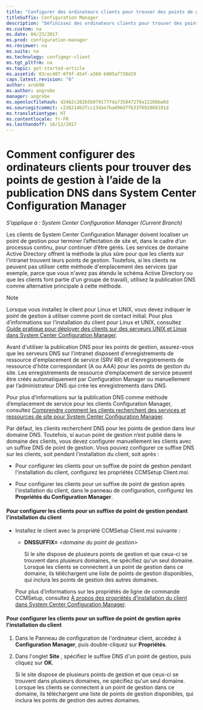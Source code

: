 ```yaml
---
title: "Configurer des ordinateurs clients pour trouver des points de gestion à l’aide de la publication DNS"
titleSuffix: Configuration Manager
description: "Définissez des ordinateurs clients pour trouver des points de gestion à l’aide de la publication DNS dans System Center Configuration Manager."
ms.custom: na
ms.date: 04/23/2017
ms.prod: configuration-manager
ms.reviewer: na
ms.suite: na
ms.technology: configmgr-client
ms.tgt_pltfrm: na
ms.topic: get-started-article
ms.assetid: 03cec407-0f9f-454f-a360-b005af738d29
caps.latest.revision: "6"
author: arob98
ms.author: angrobe
manager: angrobe
ms.openlocfilehash: d2462c282b5b979177fda735847279a12208ba6d
ms.sourcegitcommit: c236214b2fcc13dae7bad96d7fb33f692868191d
ms.translationtype: HT
ms.contentlocale: fr-FR
ms.lasthandoff: 10/12/2017
---
```

# <a name="how-to-configure-client-computers-to-find-management-points-by-using-dns-publishing-in-system-center-configuration-manager"></a>Comment configurer des ordinateurs clients pour trouver des points de gestion à l’aide de la publication DNS dans System Center Configuration Manager

*S’applique à : System Center Configuration Manager (Current Branch)*

Les clients de System Center Configuration Manager doivent localiser un point de gestion pour terminer l’affectation de site et, dans le cadre d’un processus continu, pour continuer d’être gérés. Les services de domaine Active Directory offrent la méthode la plus sûre pour que les clients sur l'intranet trouvent leurs points de gestion. Toutefois, si les clients ne peuvent pas utiliser cette méthode d'emplacement des services (par exemple, parce que vous n'avez pas étendu le schéma Active Directory ou que les clients font partie d'un groupe de travail), utilisez la publication DNS comme alternative principale à cette méthode.  

> [!NOTE]  
>  Lorsque vous installez le client pour Linux et UNIX, vous devez indiquer le point de gestion à utiliser comme point de contact initial. Pour plus d’informations sur l’installation du client pour Linux et UNIX, consultez [Guide pratique pour déployer des clients sur des serveurs UNIX et Linux dans System Center Configuration Manager](../../../core/clients/deploy/deploy-clients-to-unix-and-linux-servers.md).  

 Avant d'utiliser la publication DNS pour les points de gestion, assurez-vous que les serveurs DNS sur l'intranet disposent d'enregistrements de ressource d'emplacement de service (SRV RR) et d'enregistrements de ressource d'hôte correspondant (A ou AAA) pour les points de gestion du site. Les enregistrements de ressource d’emplacement de service peuvent être créés automatiquement par Configuration Manager ou manuellement par l’administrateur DNS qui crée les enregistrements dans DNS.  

 Pour plus d’informations sur la publication DNS comme méthode d’emplacement de service pour les clients Configuration Manager, consultez [Comprendre comment les clients recherchent des services et ressources de site pour System Center Configuration Manager](../../../core/plan-design/hierarchy/understand-how-clients-find-site-resources-and-services.md).  

 Par défaut, les clients recherchent DNS pour les points de gestion dans leur domaine DNS. Toutefois, si aucun point de gestion n’est publié dans le domaine des clients, vous devez configurer manuellement les clients avec un suffixe DNS de point de gestion. Vous pouvez configurer ce suffixe DNS sur les clients, soit pendant l'installation du client, soit après :  

-   Pour configurer les clients pour un suffixe de point de gestion pendant l'installation du client, configurez les propriétés CCMSetup Client.msi.  

-   Pour configurer les clients pour un suffixe de point de gestion après l'installation du client, dans le panneau de configuration, configurez les **Propriétés du Configuration Manager**.  

#### <a name="to-configure-clients-for-a-management-point-suffix-during-client-installation"></a>Pour configurer les clients pour un suffixe de point de gestion pendant l'installation du client  

-   Installez le client avec la propriété CCMSetup Client.msi suivante :  

    -   **DNSSUFFIX=** *&lt;domaine du point de gestion\>*  

         Si le site dispose de plusieurs points de gestion et que ceux-ci se trouvent dans plusieurs domaines, ne spécifiez qu'un seul domaine. Lorsque les clients se connectent à un point de gestion dans ce domaine, ils téléchargent une liste de points de gestion disponibles, qui inclura les points de gestion des autres domaines.  

     Pour plus d’informations sur les propriétés de ligne de commande CCMSetup, consultez [À propos des propriétés d’installation du client dans System Center Configuration Manager](../../../core/clients/deploy/about-client-installation-properties.md).  

#### <a name="to-configure-clients-for-a-management-point-suffix-after-client-installation"></a>Pour configurer les clients pour un suffixe de point de gestion après l'installation du client  

1.  Dans le Panneau de configuration de l'ordinateur client, accédez à **Configuration Manager**, puis double-cliquez sur **Propriétés**.  

2.  Dans l'onglet **Site** , spécifiez le suffixe DNS d'un point de gestion, puis cliquez sur **OK**.  

     Si le site dispose de plusieurs points de gestion et que ceux-ci se trouvent dans plusieurs domaines, ne spécifiez qu'un seul domaine. Lorsque les clients se connectent à un point de gestion dans ce domaine, ils téléchargent une liste de points de gestion disponibles, qui inclura les points de gestion des autres domaines.
